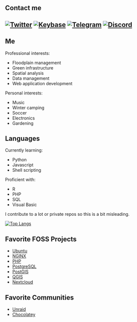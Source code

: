 ## Contact me

[![Twitter](https://badgen.net/badge/icon/twitter/green?icon=twitter&label)](https://twitter.com/realmiketalbot)
[![Keybase](https://badgen.net/badge/icon/keybase/green?icon=keybase&label)](https://keybase.io/realmiketalbot)
[![Telegram](https://badgen.net/badge/icon/telegram/green?icon=telegram&label)](https://t.me/realmiketalbot)
[![Discord](https://badgen.net/badge/icon/discord/green?icon=discord&label)](https://discord.com/users/918635669398626416)
---

## Me

Professional interests:
* Floodplain management
* Green infrastructure
* Spatial analysis
* Data management
* Web application development

Personal interests:
* Music
* Winter camping
* Soccer
* Electronics
* Gardening

## Languages
Currently learning:
* Python
* Javascript
* Shell scripting

Proficient with:
* R
* PHP
* SQL
* Visual Basic

I contribute to a lot or private repos so this is a bit misleading.

[![Top Langs](https://github-readme-stats.vercel.app/api/top-langs/?username=realmiketalbot&theme=radical)](https://github.com/anuraghazra/github-readme-stats)

## Favorite FOSS Projects
* [Ubuntu](https://ubuntu.com/)
* [NGINX](https://www.nginx.com/)
* [PHP](https://www.php.net/)
* [PostgreSQL](https://postgresql.org/)
* [PostGIS](http://postgis.net/)
* [QGIS](https://qgis.org/)
* [Nextcloud](https://nextcloud.com/)

## Favorite Communities
* [Unraid](https://unraid.net/)
* [Chocolatey](https://chocolatey.org/)
